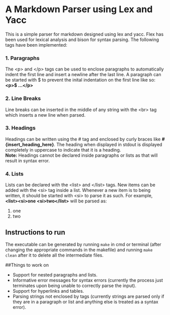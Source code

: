 # A Markdown Parser using Lex and Yacc

This is a simple parser for markdown designed using lex and yacc. Flex has been used for lexical analysis and bison for syntax parsing. The following tags have been implemented:
### 1. Paragraphs
The  &lt;p> and &lt;/p> tags can be used to enclose paragraphs to automatically indent the first line and insert a newline after the last line. A paragraph can be started with $ to prevent the inital indentation on the first line like so: <b>&lt;p>$ ...&lt;/p></b>
### 2. Line Breaks
Line breaks can be inserted in the middle of any string with the &lt;br> tag which inserts a new line when parsed.
### 3. Headings
Headings can be written using the # tag and enclosed by curly braces like <b>#{insert_heading_here}</b>. The heading when displayed in stdout is displayed completely in uppercase to indicate that it is a heading. <br>
<b>Note:</b> Headings cannot be declared inside paragraphs or lists as that will result in syntax error.
### 4. Lists
Lists can be declared with the &lt;list> and &lt;/list> tags. New items can be added with the &lt;si> tag inside a list. Whenever a new item is to being written, it should be started with &lt;si> to parse it as such. For example, <br>
<b>&lt;list>&lt;si>one &lt;si>two&lt;/list></b> will be parsed as: <br>
1. one
2. two

## Instructions to run
The executable can be generated by running <code>make</code> in cmd or terminal (after changing the appropriate commands in the makefile) and running <code>make clean</code> after it to delete all the intermediate files.

##Things to work on
- Support for nested paragraphs and lists.
- Informative error messages for syntax errors (currently the process just terminates upon being unable to correctly parse the input).
- Support for hyperlinks and tables.
- Parsing strings not enclosed by tags (currently strings are parsed only if they are in a paragraph or list and anything else is treated as a syntax error).
